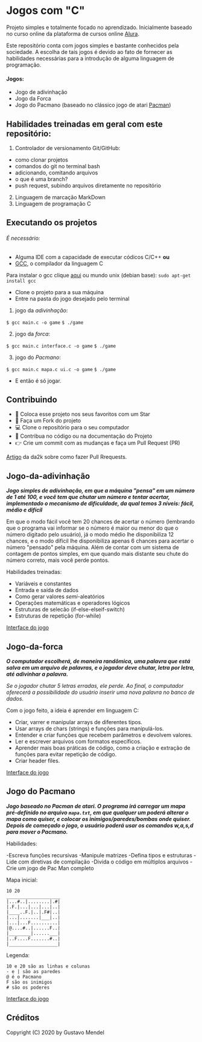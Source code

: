 # Jogos com "C"

Projeto simples e totalmente focado no aprendizado. 
Inicialmente baseado no curso online da plataforma de cursos online [Alura](https://alura.com.br).

Este repositório conta com jogos simples e bastante conhecidos pela sociedade. A escolha de tais jogos é devido ao fato de fornecer as habilidades necessárias para a introdução de alguma linguagem de programação. 

#### Jogos:
* Jogo de adivinhação
* Jogo da Forca
* Jogo do Pacmano (baseado no clássico jogo de atari [Pacman](https://www.google.com/doodles/30th-anniversary-of-pac-man))

## Habilidades treinadas em geral com este repositório:

1. Controlador de versionamento Git/GitHub:
* como clonar projetos
* comandos do git no terminal bash
* adicionando, comitando arquivos
* o que é uma branch?
* push request, subindo arquivos diretamente no repositório
2. Linguagem de marcação MarkDown
3. Linguagem de programação C

## Executando os projetos

###### É necessário:
*  Alguma IDE com a capacidade de executar códicos C/C++ **ou**
*  [GCC](https://gcc.gnu.org), o compilador da linguagem C

Para instalar o gcc clique [aqui](https://gcc.gnu.org/install/)
            ou
mundo unix (debian base): 
`sudo apt-get install gcc`

* Clone o projeto para a sua máquina
* Entre na pasta do jogo desejado pelo terminal

1. jogo da _adivinhação_:

`$ gcc main.c -o game`
`$ ./game`

2. jogo da _forca_:

`$ gcc main.c interface.c -o game`
`$ ./game`

3. jogo do _Pacmano_:

`$ gcc main.c mapa.c ui.c -o game`
`$ ./game`


* E então é só jogar.

## Contribuindo

  - :star2: Coloca esse projeto nos seus favoritos com um Star
  - :fork_and_knife: Faça um Fork do projeto
  - :computer: Clone o repositório para o seu computador
  - :wrench: Contribua no código ou na documentação do Projeto
  - :point_right: Crie um commit com as mudanças e faça um Pull Request (PR)

[Artigo](https://blog.da2k.com.br/2015/02/04/git-e-github-do-clone-ao-pull-request/) da da2k sobre como fazer Pull Rrequests.

## Jogo-da-adivinhação

**_Jogo simples de adivinhação, em que a máquina *"pensa"* em um número de 1 até 100, e você tem que chutar um número e tentar acertar, implementado o mecanismo de dificuldade, da qual temos 3 níveis: fácil, médio e difícil_**

Em que o modo fácil você tem 20 chances de acertar o número (lembrando que o programa vai informar se o número é maior ou menor do que o número digitado pelo usuário), já o modo médio lhe disponibiliza 12 chances, e o modo difícil lhe disponibiliza apenas 6 chances para acertar o número "pensado" pela máquina. Além de contar com um sistema de contagem de pontos simples, em que quando mais distante seu chute do número correto, mais você perde pontos.

Habilidades treinadas:

- Variáveis e constantes
- Entrada e saída de dados
- Como gerar valores *semi*-aleatórios
- Operações matemáticas e operadores lógicos
- Estruturas de selecão (if-else-elseif-switch)
- Estruturas de repetição (for-while)

[Interface do jogo](https://github.com/gustavo-mendel/jogos-com-c/blob/master/jogo-da-adivinhacao/interface.md)

## Jogo-da-forca

**_O computador escolherá, de maneira randômica, uma palavra que está salva em um arquivo de palavras, e o jogador deve chutar, letra por letra, até adivinhar a palavra._**

_Se o jogador chutar 5 letras erradas, ele perde. Ao final, o computador oferecerá a possibilidade do usuário inserir uma nova palavra no banco de dados._

Com o jogo feito, a ideia é aprender em linguagem C:

- Criar, varrer e manipular arrays de diferentes tipos.
- Usar arrays de chars (strings) e funções para manipulá-los.
- Entender e criar funções que recebem parâmetros e devolvem valores.
- Ler e escrever arquivos com formatos específicos.
- Aprender mais boas práticas de código, como a criação e extração de funções para evitar repetição de código.
- Criar header files.

[Interface do jogo](https://github.com/gustavo-mendel/jogos-com-c/blob/master/jogo-da-forca/interface.md)

## Jogo do Pacmano

**_Jogo baseado no Pacman de atari. O programa irá carregar um mapa pré-definido no arquivo `mapa.txt`, em que qualquer um poderá alterar o mapa como quiser, e colocar os inimigos/paredes/bombas onde quiser. Depois de começado o jogo, o usuário poderá usar os comandos w,a,s,d para mover o Pacmano._**

Habilidades:

-Escreva funções recursivas
-Manipule matrizes
-Defina tipos e estruturas
-Lide com diretivas de compilação
-Divida o código em múltiplos arquivos
-Crie um jogo de Pac Man completo

Mapa inicial:

```
10 20
____________________
|...#..|........|.#|
|.F.|...|...|...|..|
|____..F.|..|.F#|..|
|...|.......|___|..|
|...|...F..........|
|@....#..|......F..|
|________|......___|
|..F....F.......#..|
|__________________|

```

Legenda:
```
10 e 20 são as linhas e colunas
- e | são as paredes
@ é o Pacmano
F são os inimigos
# são os poderes
```

[Interface do jogo](https://github.com/gustavo-mendel/jogos-com-c/edit/master/jogo-do-pacmano/interface.md)

## Créditos

Copyright (C) 2020 by Gustavo Mendel
